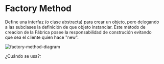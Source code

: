 # Factory Method
Define una interfaz (o clase abstracta) para crear un objeto, pero delegando a las subclases la definición de que objeto instanciar. Este método de creacion de la Fábrica posee la responsabilidad de construción evitando que sea el cliente quien hace "new". 

![factory-method-diagram](http://www.plantuml.com/plantuml/proxy?cache=no&src=https://raw.githubusercontent.com/paguerre3/creational-patterns/main/cp-samples/src/cp/samples/factories/factory-method/_factory-method-diagram.iuml)

¿Cuándo se usa?:
